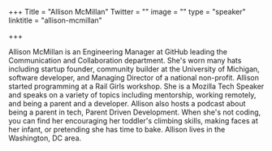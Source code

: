 +++
Title = "Allison McMillan"
Twitter = ""
image = ""
type = "speaker"
linktitle = "allison-mcmillan"

+++

Allison McMillan is an Engineering Manager at GitHub leading the Communication and Collaboration department. She's worn many hats including startup founder, community builder at the University of Michigan, software developer, and Managing Director of a national non-profit. Allison started programming at a Rail Girls workshop. She is a Mozilla Tech Speaker and speaks on a variety of topics including mentorship, working remotely, and being a parent and a developer. Allison also hosts a podcast about being a parent in tech, Parent Driven Development. When she's not coding, you can find her encouraging her toddler's climbing skills, making faces at her infant, or pretending she has time to bake. Allison lives in the Washington, DC area.
